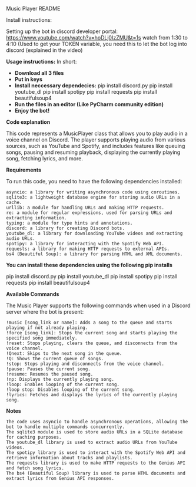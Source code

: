 
Music Player README

Install instructions:


Setting up the bot in discord developer portal: https://www.youtube.com/watch?v=hoDLj0IzZMU&t=1s watch from 1:30 to 4:10
(Used to get your TOKEN variable, you need this to let the bot log into discord (explained in the video)

**Usage instructions:**
In short: 
- **Download all 3 files**
- **Put in keys**
- **Install neccessary dependecies:** pip install discord.py
pip install youtube_dl
pip install spotipy
pip install requests
pip install beautifulsoup4
- **Run the files in an editor (Like PyCharm community edition)**
- **Enjoy the bot!**

**Code explanation**

This code represents a MusicPlayer class that allows you to play audio in a voice channel on Discord. The player supports playing audio from various sources, such as YouTube and Spotify, and includes features like queuing songs, pausing and resuming playback, displaying the currently playing song, fetching lyrics, and more.

**Requirements**

To run this code, you need to have the following dependencies installed:

    asyncio: a library for writing asynchronous code using coroutines.
    sqlite3: a lightweight database engine for storing audio URLs in a cache.
    urllib: a module for handling URLs and making HTTP requests.
    re: a module for regular expressions, used for parsing URLs and extracting information.
    typing: a module for type hints and annotations.
    discord: a library for creating Discord bots.
    youtube_dl: a library for downloading YouTube videos and extracting audio URLs.
    spotipy: a library for interacting with the Spotify Web API.
    requests: a library for making HTTP requests to external APIs.
    bs4 (Beautiful Soup): a library for parsing HTML and XML documents.

**You can install these dependencies using the following pip installs**

pip install discord.py
pip install youtube_dl
pip install spotipy
pip install requests
pip install beautifulsoup4

**Available Commands**

The Music Player supports the following commands when used in a Discord server where the bot is present:

    !music [song_link or name]: Adds a song to the queue and starts playing if not already playing.
    !force [song_link]: Stops the current song and starts playing the specified song immediately.
    !reset: Stops playing, clears the queue, and disconnects from the voice channel.
    !Qnext: Skips to the next song in the queue.
    !Q: Shows the current queue of songs.
    !stop: Stops playing and disconnects from the voice channel.
    !pause: Pauses the current song.
    !resume: Resumes the paused song.
    !np: Displays the currently playing song.
    !loop: Enables looping of the current song.
    !loop stop: Disables looping of the current song.
    !lyrics: Fetches and displays the lyrics of the currently playing song.

**Notes**

    The code uses asyncio to handle asynchronous operations, allowing the bot to handle multiple commands concurrently.
    The sqlite3 module is used to store audio URLs in a SQLite database for caching purposes.
    The youtube_dl library is used to extract audio URLs from YouTube videos.
    The spotipy library is used to interact with the Spotify Web API and retrieve information about tracks and playlists.
    The requests library is used to make HTTP requests to the Genius API and fetch song lyrics.
    The bs4 (Beautiful Soup) library is used to parse HTML documents and extract lyrics from Genius API responses.

